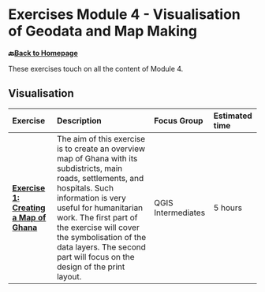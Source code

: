 # Exercises Module 4 - Visualisation of Geodata and Map Making

__🔙[Back to Homepage](/content/intro.md)__

These exercises touch on all the content of Module 4.

## Visualisation

| Exercise| Description |Focus Group|Estimated time| 
| :-------------------- | :----------------- |:----------------- |:----------------- |
| __[Exercise 1: Creating a Map of Ghana](/content/Modul_4/en_qgis_map_design_I_ex1.md)__ | The aim of this exercise is to create an overview map of Ghana with its subdistricts, main roads, settlements, and hospitals. Such information is very useful for humanitarian work. The first part of the exercise will cover the symbolisation of the data layers. The second part will focus on the design of the print layout. | QGIS Intermediates | 5 hours | 



<!----* __⚠️construction⚠️ [Flooding in Cambodia]:__ This exercise is designed to apply the basics of map design from chapter 1, 2, and 3. Make sure to go through these chapter before starting this exercise. The corresponding subchapters and wiki-pages are linked if you need to refresh your memory.

## Map-Making

* __[Creating a Map of Ghana](/content/Modul_4/en_qgis_map_design_I_ex2.md):__ T
* __⚠️construction⚠️ [Visualisation Exercise 3](/content/Modul_4/en_qgis_map_design_I_ex3.md):__

